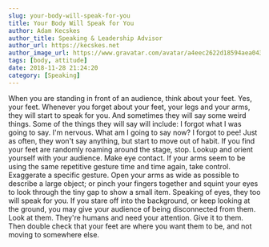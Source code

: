 ```yaml
---
slug: your-body-will-speak-for-you 
title: Your Body Will Speak for You
author: Adam Kecskes
author_title: Speaking & Leadership Advisor 
author_url: https://kecskes.net
author_image_url: https://www.gravatar.com/avatar/a4eec2622d18594aea04310ae3ec577c
tags: [body, attitude]
date: 2018-11-28 21:24:20
category: [Speaking]
---
```


When you are standing in front of an audience, think about your feet. Yes, your feet. Whenever you forget about your feet, your legs and your arms, they will start to speak for you. And sometimes they will say some weird things. Some of the things they will say will include: I forgot what I was going to say. I'm nervous. What am I going to say now? I forgot to pee! Just as often, they won't say anything, but start to move out of habit. If you find your feet are randomly roaming around the stage, stop. Lookup and orient yourself with your audience. Make eye contact. If your arms seem to be using the same repetitive gesture time and time again, take control. Exaggerate a specific gesture. Open your arms as wide as possible to describe a large object; or pinch your fingers together and squint your eyes to look through the tiny gap to show a small item. Speaking of eyes, they too will speak for you. If you stare off into the background, or keep looking at the ground, you may give your audience of being disconnected from them. Look at them. They're humans and need your attention. Give it to them. Then double check that your feet are where you want them to be, and not moving to somewhere else.